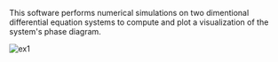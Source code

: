 This software performs numerical simulations on two dimentional differential equation systems to compute and plot a visualization of the system's phase diagram.

![ex1](https://user-images.githubusercontent.com/59908809/136601607-64ae7937-5929-4754-be35-81e2e47580cd.jpeg)
